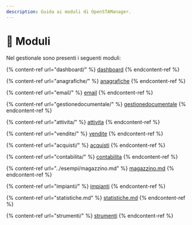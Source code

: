 ```yaml
---
description: Guida ai moduli di OpenSTAManager.
---
```


# 📘 Moduli

Nel gestionale sono presenti i seguenti moduli:

{% content-ref url="dashboard/" %}
[dashboard](dashboard/)
{% endcontent-ref %}

{% content-ref url="anagrafiche/" %}
[anagrafiche](anagrafiche/)
{% endcontent-ref %}

{% content-ref url="email/" %}
[email](email/)
{% endcontent-ref %}

{% content-ref url="gestionedocumentale/" %}
[gestionedocumentale](gestionedocumentale/)
{% endcontent-ref %}

{% content-ref url="attivita/" %}
[attivita](attivita/)
{% endcontent-ref %}

{% content-ref url="vendite/" %}
[vendite](vendite/)
{% endcontent-ref %}

{% content-ref url="acquisti/" %}
[acquisti](acquisti/)
{% endcontent-ref %}

{% content-ref url="contabilita/" %}
[contabilita](contabilita/)
{% endcontent-ref %}

{% content-ref url="../esempi/magazzino.md" %}
[magazzino.md](../esempi/magazzino.md)
{% endcontent-ref %}

{% content-ref url="impianti/" %}
[impianti](impianti/)
{% endcontent-ref %}

{% content-ref url="statistiche.md" %}
[statistiche.md](statistiche.md)
{% endcontent-ref %}

{% content-ref url="strumenti/" %}
[strumenti](strumenti/)
{% endcontent-ref %}
